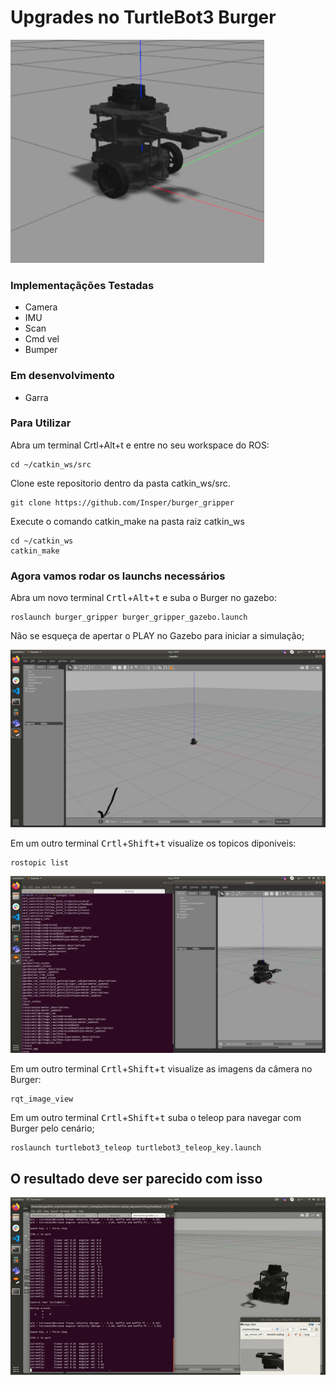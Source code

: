 # Upgrades no TurtleBot3 Burger 
 ![rostopic_list](img/burger.png)   
### Implementaçãções Testadas

 -   Camera
 -   IMU
 -   Scan
 -   Cmd vel
 -   Bumper

### Em desenvolvimento

  - Garra


### Para Utilizar

Abra um terminal Crtl+Alt+t e entre no seu workspace do ROS:

    cd ~/catkin_ws/src
    
Clone este repositorio dentro da pasta catkin_ws/src.

    git clone https://github.com/Insper/burger_gripper



Execute o comando catkin_make na pasta raiz catkin_ws   


    cd ~/catkin_ws
    catkin_make

### Agora vamos rodar os launchs necessários


Abra um novo terminal <kbd>Crtl</kbd>+<kbd>Alt</kbd>+<kbd>t</kbd> e suba o Burger no gazebo:

    roslaunch burger_gripper burger_gripper_gazebo.launch  
    

Não se esqueça de apertar o PLAY no Gazebo para iniciar a simulação;

![aperte o play](img/play_burger.png) 

Em um outro terminal  <kbd>Crtl</kbd>+<kbd>Shift</kbd>+<kbd>t</kbd> visualize os topicos diponiveis:

    rostopic list

 ![rostopic_list](img/rostopic_list.png)   
    
Em um outro terminal  <kbd>Crtl</kbd>+<kbd>Shift</kbd>+<kbd>t</kbd> visualize as imagens da câmera no Burger:

    rqt_image_view

   
Em um outro terminal <kbd>Crtl</kbd>+<kbd>Shift</kbd>+<kbd>t</kbd> suba o teleop para navegar com Burger pelo cenário;


    roslaunch turtlebot3_teleop turtlebot3_teleop_key.launch
  
 ## O resultado deve ser parecido com isso 
  
 ![O resultado deve ser parecido com isso](img/girando.gif)
 


 
 



    
    
    
    
    
 

